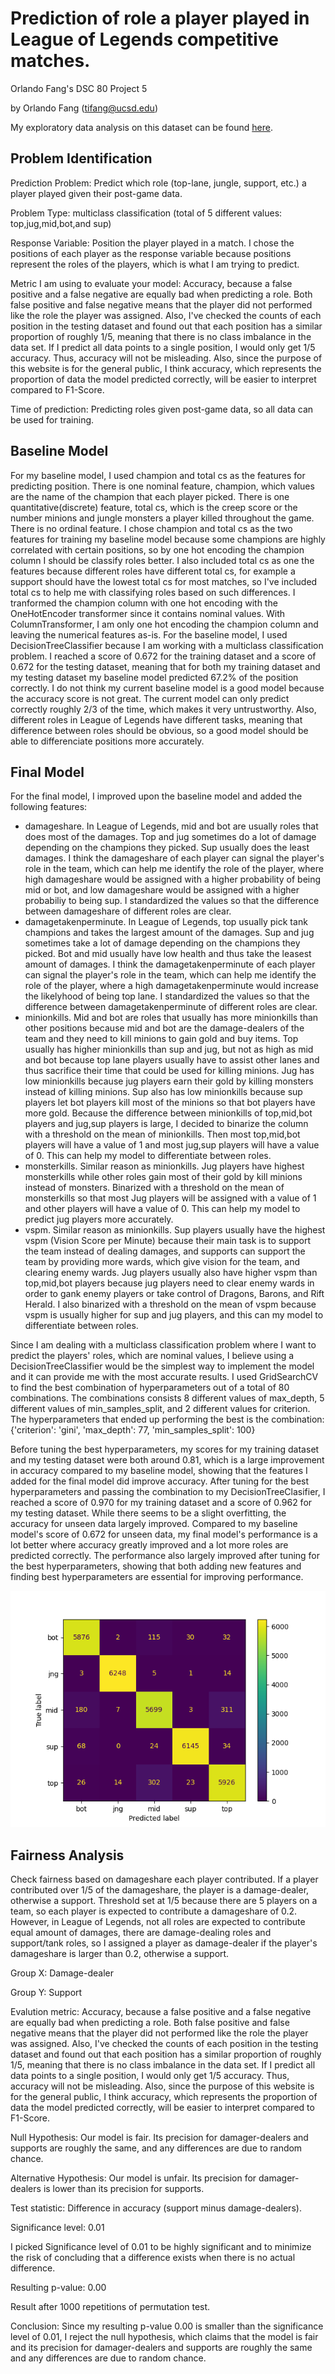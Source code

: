 # Prediction of role a player played in League of Legends competitive matches.
Orlando Fang's DSC 80 Project 5

by Orlando Fang (tifang@ucsd.edu)

My exploratory data analysis on this dataset can be found [here](https://orlandofang.github.io/most-exciting-league-in-league-of-legends/).

## Problem Identification
Prediction Problem: Predict which role (top-lane, jungle, support, etc.) a player played given their post-game data.

Problem Type: multiclass classification (total of 5 different values: top,jug,mid,bot,and sup)

Response Variable: Position the player played in a match. I chose the positions of each player as the response variable because positions represent the roles of the players, which is what I am trying to predict.

Metric I am using to evaluate your model: Accuracy, because a false positive and a false negative are equally bad when predicting a role. Both false positive and false negative means that the player did not performed like the role the player was assigned. Also, I've checked the counts of each position in the testing dataset and found out that each position has a similar proportion of roughly 1/5, meaning that there is no class imbalance in the data set. If I predict all data points to a single position, I would only get 1/5 accuracy. Thus, accuracy will not be misleading. Also, since the purpose of this website is for the general public, I think accuracy, which represents the proportion of data the model predicted correctly, will be easier to interpret compared to F1-Score.

Time of prediction: Predicting roles given post-game data, so all data can be used for training.

## Baseline Model
For my baseline model, I used champion and total cs as the features for predicting position. There is one nominal feature, champion, which values are the name of the champion that each player picked. There is one quantitative(discrete) feature, total cs, which is the creep score or the number minions and jungle monsters a player killed throughout the game. There is no ordinal feature. I chose champion and total cs as the two features for training my baseline model because some champions are highly correlated with certain positions, so by one hot encoding the champion column I should be classify roles better. I also included total cs as one the features because different roles have different total cs, for example a support should have the lowest total cs for most matches, so I've included total cs to help me with classifying roles based on such differences.
I tranformed the champion column with one hot encoding with the OneHotEncoder transformer since it contains nominal values. With ColumnTransformer, I am only one hot encoding the champion column and leaving the numerical features as-is.
For the baseline model, I used DecisionTreeClassifier because I am working with a multiclass classification problem. I reached a score of 0.672 for the training dataset and a score of 0.672 for the testing dataset, meaning that for both my training dataset and my testing dataset my baseline model predicted 67.2% of the position correctly. 
I do not think my current baseline model is a good model because the accuracy score is not great. The current model can only predict correctly roughly 2/3 of the time, which makes it very untrustworthy. Also, different roles in League of Legends have different tasks, meaning that difference between roles should be obvious, so a good model should be able to differenciate positions more accurately.

## Final Model
For the final  model, I improved upon the baseline model and added the following features:
- damageshare. In League of Legends, mid and bot are usually roles that does most of the damages. Top and jug sometimes do a lot of damage depending on the champions they picked. Sup usually does the least damages. I think the damageshare of each player can signal the player's role in the team, which can help me identify the role of the player, where high damageshare would be assigned with a higher probability of being mid or bot, and low damageshare would be assigned with a higher probabiliy to being sup. I standardized the values so that the difference between damageshare of different roles are clear.
- damagetakenperminute. In League of Legends, top usually pick tank champions and takes the largest amount of the damages. Sup and jug sometimes take a lot of damage depending on the champions they picked. Bot and mid usually have low health and thus take the leasest amount of damages. I think the damagetakenperminute of each player can signal the player's role in the team, which can help me identify the role of the player, where a high damagetakenperminute would increase the likelyhood of being top lane. I standardized the values so that the difference between damagetakenperminute of different roles are clear.
- minionkills. Mid and bot are roles that usually has more minionkills than other positions because mid and bot are the damage-dealers of the team and they need to kill minions to gain gold and buy items. Top usually has higher minionkills than sup and jug, but not as high as mid and bot because top lane players usually have to assist other lanes and thus sacrifice their time that could be used for killing minions. Jug has low minionkills because jug players earn their gold by killing monsters instead of killing minions. Sup also has low minionkills because sup players let bot players kill most of the minions so that bot players have more gold. Because the difference between minionkills of top,mid,bot players and jug,sup players is large, I decided to binarize the column with a threshold on the mean of minionkills. Then most top,mid,bot players will have a value of 1 and most jug,sup players will have a value of 0. This can help my model to differentiate between roles.
- monsterkills. Similar reason as minionkills. Jug players have highest monsterkills while other roles gain most of their gold by kill minions instead of monsters. Binarized with a threshold on the mean of monsterkills so that most Jug players will be assigned with a value of 1 and other players will have a value of 0. This can help my model to predict jug players more accurately.
- vspm. Similar reason as minionkills. Sup players usually have the highest vspm (Vision Score per Minute) because their main task is to support the team instead of dealing damages, and supports can support the team by providing more wards, which give vision for the team, and clearing enemy wards. Jug players usually also have higher vspm than top,mid,bot players because jug players need to clear enemy wards in order to gank enemy players or take control of Dragons, Barons, and Rift Herald. I also binarized with a threshold on the mean of vspm because vspm is usually higher for sup and jug players, and this can my model to differentiate between roles.

Since I am dealing with a multiclass classification problem where I want to predict the players' roles, which are nominal values, I believe using a DecisionTreeClassifier would be the simplest way to implement the model and it can provide me with the most accurate results.
I used GridSearchCV to find the best combination of hyperparameters out of a total of 80 combinations. The combinations consists 8 different values of max_depth, 5 different values of min_samples_split, and 2 different values for criterion. The hyperparameters that ended up performing the best is the combination: {'criterion': 'gini', 'max_depth': 77, 'min_samples_split': 100}

Before tuning the best hyperparameters, my scores for my training dataset and my testing dataset were both around 0.81, which is a large improvement in accuracy compared to my baseline model, showing that the features I added for the final model did improve accuracy. After tuning for the best hyperparameters and passing the combination to my DecisionTreeClasifier, I reached a score of 0.970 for my training dataset and a score of 0.962 for my testing dataset. While there seems to be a slight overfitting, the accuracy for unseen data largely improved. Compared to my baseline model's score of 0.672 for unseen data, my final model's performance is a lot better where accuracy greatly improved and a lot more roles are predicted correctly. The performance also largely improved after tuning for the best hyperparameters, showing that both adding new features and finding best hyperparameters are essential for improving performance.

![confusion matrix](/assets/conf_mat.png)

## Fairness Analysis
Check fairness based on damageshare each player contributed. If a player contributed over 1/5 of the damageshare, the player is a damage-dealer, otherwise a support. Threshold set at 1/5 because there are 5 players on a team, so each player is expected to contribute a damageshare of 0.2. However, in League of Legends, not all roles are expected to contribute equal amount of damages, there are damage-dealing roles and support/tank roles, so I assigned a player as damage-dealer if the player's damageshare is larger than 0.2, otherwise a support.

Group X: Damage-dealer

Group Y: Support

Evalution metric: Accuracy, because a false positive and a false negative are equally bad when predicting a role. Both false positive and false negative means that the player did not performed like the role the player was assigned. Also, I've checked the counts of each position in the testing dataset and found out that each position has a similar proportion of roughly 1/5, meaning that there is no class imbalance in the data set. If I predict all data points to a single position, I would only get 1/5 accuracy. Thus, accuracy will not be misleading. Also, since the purpose of this website is for the general public, I think accuracy, which represents the proportion of data the model predicted correctly, will be easier to interpret compared to F1-Score.

Null Hypothesis: Our model is fair. Its precision for damager-dealers and supports are roughly the same, 
and any differences are due to random chance.

Alternative Hypothesis: Our model is unfair. Its precision for damager-dealers is lower than its precision for supports.

Test statistic: Difference in accuracy (support minus damage-dealers).

Significance level: 0.01
 
I picked Significance level of 0.01 to be highly significant and to minimize the risk of concluding that a difference exists when there is no actual difference.
  
Resulting p-value: 0.00

Result after 1000 repetitions of permutation test.

Conclusion: Since my resulting p-value 0.00 is smaller than the significance level of 0.01, I reject the null hypothesis, which claims that the model is fair and its precision for damager-dealers and supports are roughly the same and any differences are due to random chance. 
